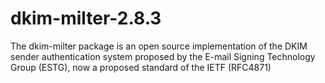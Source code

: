 # dkim-milter-2.8.3
The dkim-milter package is an open source implementation of the DKIM sender authentication system proposed by the E-mail Signing Technology Group (ESTG), now a proposed standard of the IETF (RFC4871)
